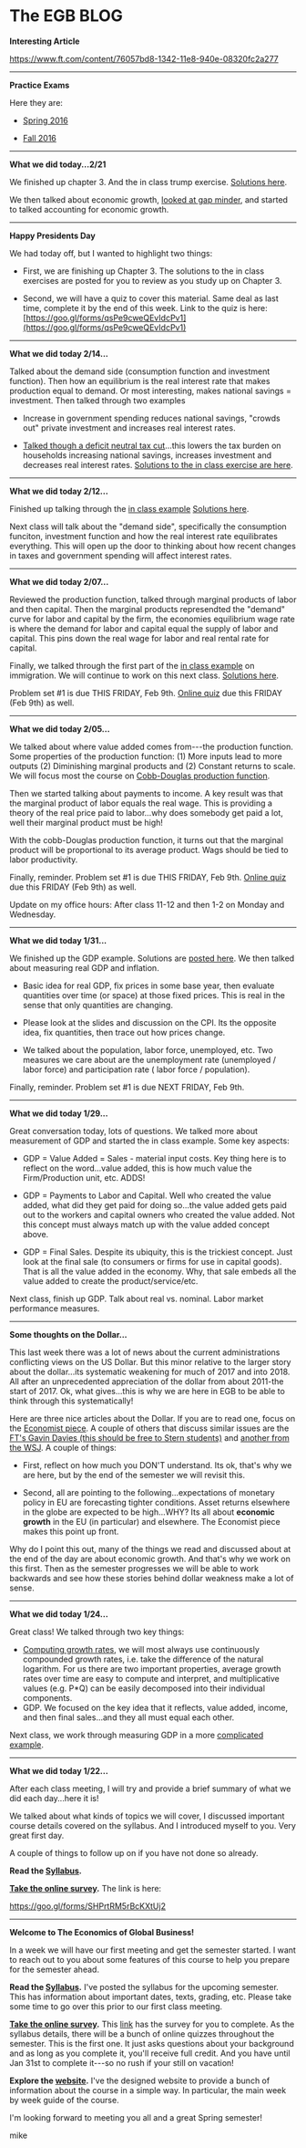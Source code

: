 # The EGB BLOG

**Interesting Article**

https://www.ft.com/content/76057bd8-1342-11e8-940e-08320fc2a277

---

**Practice Exams**

Here they are:

- [Spring 2016](https://github.com/mwaugh0328/EGB/raw/master/materials/practice_material/midterm1_egb_spring16.pdf)

- [Fall 2016](https://github.com/mwaugh0328/EGB/raw/master/materials/practice_material/midterm1_egb_fall16_A.pdf)

---

**What we did today...2/21**

We finished up chapter 3. And the in class trump exercise. [Solutions here](https://github.com/mwaugh0328/EGB/raw/master/materials/week3/egb.trump_m1_solutions.pdf).

We then talked about economic growth, [looked at gap minder](https://www.gapminder.org/tools/#_chart-type=bubbles), and started to talked accounting for economic growth.

---

**Happy Presidents Day**

We had today off, but I wanted to highlight two things:

- First, we are finishing up Chapter 3. The solutions to the in class exercises are posted for you to review as you study up on Chapter 3.

- Second, we will have a quiz to cover this material. Same deal as last time, complete it by the end of this week. Link to the quiz is here: [https://goo.gl/forms/qsPe9cweQEvIdcPv1](https://goo.gl/forms/qsPe9cweQEvIdcPv1)

---

**What we did today 2/14...**

Talked about the demand side (consumption function and investment function). Then how an equilibrium is the real interest rate that makes production equal to demand. Or most interesting, makes national savings = investment. Then talked through two examples

- Increase in government spending reduces national savings, "crowds out" private investment and increases real interest rates.

- [Talked though a deficit neutral tax cut](https://github.com/mwaugh0328/EGB/raw/master/materials/week3/week3.egb_inclass_taxes.pdf)...this lowers the tax burden on households increasing national savings, increases investment and decreases real interest rates. [Solutions to the in class exercise are here](https://github.com/mwaugh0328/EGB/raw/master/materials/week3/egb.trump_inclass_solutions.pdf).  

---

**What we did today 2/12...**

Finished up talking through the [in class example](https://github.com/mwaugh0328/EGB/raw/master/materials/week2/week2.egb_inclass_mpl.pdf) [Solutions here](https://github.com/mwaugh0328/EGB/raw/master/materials/week2/week2.egb_solutions_inclass_mpl.pdf).

Next class will talk about the "demand side", specifically the consumption funciton, investment function and how the real interest rate equilibrates everything. This will open up the door to thinking about how recent changes in taxes and government spending will affect interest rates.

---

**What we did today 2/07...**

Reviewed the production function, talked through marginal products of labor and then capital. Then the marginal products represendted the "demand" curve for labor and capital by the firm, the economies equilibrium wage rate is where the demand for labor and capital equal the supply of labor and capital. This pins down the real wage for labor and real rental rate for capital.

Finally, we talked through the first part of the [in class example](https://github.com/mwaugh0328/EGB/raw/master/materials/week2/week2.egb_inclass_mpl.pdf) on immigration. We will continue to work on this next class. [Solutions here](https://github.com/mwaugh0328/EGB/raw/master/materials/week2/week2.egb_solutions_inclass_mpl.pdf).

Problem set #1 is due THIS FRIDAY, Feb 9th. [Online quiz](https://goo.gl/forms/pwmFpKh79MeXfZXZ2) due this FRIDAY (Feb 9th) as well.

---

**What we did today 2/05...**

We talked about where value added comes from---the production function. Some properties of the production function: (1) More inputs lead to more outputs (2) Diminishing marginal products and (2) Constant returns to scale. We will focus most the course on [Cobb-Douglas production function](https://en.wikipedia.org/wiki/Cobb%E2%80%93Douglas_production_function).

Then we started talking about payments to income. A key result was that the marginal product of labor equals the real wage. This is providing a theory of the real price paid to labor...why does somebody get paid a lot, well their marginal product must be high!

With the cobb-Douglas production function, it turns out that the marginal product will be proportional to its average product. Wags should be tied to labor productivity.

Finally, reminder. Problem set #1 is due THIS FRIDAY, Feb 9th. [Online quiz](https://goo.gl/forms/pwmFpKh79MeXfZXZ2) due this FRIDAY (Feb 9th) as well.

Update on my office hours: After class 11-12 and then 1-2 on Monday and Wednesday.

---

**What we did today 1/31...**

We finished up the GDP example. Solutions are [posted here](https://github.com/mwaugh0328/EGB/raw/master/materials/measurement/inclass_gdp_solutions.pdf). We then talked about measuring real GDP and inflation.

* Basic idea for real GDP, fix prices in some base year, then evaluate quantities over time (or space) at those fixed prices. This is real in the sense that only quantities are changing.

* Please look at the slides and discussion on the CPI. Its the opposite idea, fix quantities, then trace out how prices change.

* We talked about the population, labor force, unemployed, etc. Two measures we care about are the unemployment rate (unemployed / labor force) and participation rate ( labor force / population).  

Finally, reminder. Problem set #1 is due NEXT FRIDAY, Feb 9th.

---

**What we did today 1/29...**

Great conversation today, lots of questions. We talked more about measurement of GDP and started the in class example. Some key aspects:

* GDP = Value Added = Sales - material input costs. Key thing here is to reflect on the word...value added, this is how much value the Firm/Production unit, etc. ADDS!

* GDP = Payments to Labor and Capital. Well who created the value added, what did they get paid for doing so...the value added gets paid out to the workers and capital owners who created the value added. Not this concept must always match up with the value added concept above.

* GDP = Final Sales. Despite its ubiquity, this is the trickiest concept. Just look at the final sale (to consumers or firms for use in capital goods). That is all the value added in the economy. Why, that sale embeds all the value added to create the product/service/etc.

Next class, finish up GDP. Talk about real vs. nominal. Labor market performance measures.


---

**Some thoughts on the Dollar...**

This last week there was a lot of news about the current administrations conflicting views on the US Dollar. But this minor relative to the larger story about the dollar...its systematic weakening for much of 2017 and into 2018. All after an unprecedented appreciation of the dollar from about 2011-the start of 2017. Ok, what gives...this is why we are here in EGB to be able to think through this systematically!

Here are three nice articles about the Dollar. If you are to read one, focus on the [Economist piece](https://www.economist.com/news/leaders/21735024-whether-currency-cheap-or-dear-not-always-good-guide-its-fortunes-it-now-value). A couple of others that discuss similar issues are the [FT's Gavin Davies (this should be free to Stern students)](https://www.ft.com/content/0a4f1c98-02ab-11e8-9650-9c0ad2d7c5b5) and [another from the WSJ](https://www.wsj.com/articles/investor-thirst-for-foreign-stocks-may-be-speeding-dollars-decline-1517157713). A couple of things:

* First, reflect on how much you DON'T understand. Its ok, that's why we are here, but by the end of the semester we will revisit this.

* Second, all are pointing to the following...expectations of monetary policy in EU are forecasting tighter conditions. Asset returns elsewhere in the globe are expected to be high...WHY? Its all about **economic growth** in the EU (in particular) and elsewhere. The Economist piece makes this point up front.

Why do I point this out, many of the things we read and discussed about at the end of the day are about economic growth. And that's why we work on this first. Then as the semester progresses we will be able to work backwards and see how these stories behind dollar weakness make a lot of sense.  

---

**What we did today 1/24...**

Great class! We talked through two key things:
 - [Computing growth rates](https://github.com/mwaugh0328/EGB/raw/master/materials/measurement/notes_growth_rates.pdf), we will most always use continuously compounded growth rates, i.e. take the difference of the natural logarithm. For us there are two important properties, average growth rates over time are easy to compute and interpret, and multiplicative values (e.g. P*Q) can be easily decomposed into their individual components.
 - GDP. We focused on the key idea that it reflects, value added, income, and then final sales...and they all must equal each other.

 Next class, we work through measuring GDP in a more [complicated example](https://github.com/mwaugh0328/EGB/raw/master/materials/measurement/inclass_gdp.pdf).

---

**What we did today 1/22...**

After each class meeting, I will try and provide a brief summary of what we did each day...here it is!

We talked about what kinds of topics we will cover, I discussed important course details covered on the syllabus. And I introduced myself to you. Very great first day.

A couple of things to follow up on if you have not done so already.

**Read the [Syllabus](https://github.com/mwaugh0328/EGB/raw/master/materials/syllabus/syllabus_waugh_egb_spring_2018.pdf).**

**[Take the online survey](https://goo.gl/forms/SHPrtRM5rBcKXtUj2).** The link is here:

https://goo.gl/forms/SHPrtRM5rBcKXtUj2

---

**Welcome to The Economics of Global Business!**

In a week we will have our first meeting and get the semester started. I want to reach out to you about some features of this course to help you prepare for the semester ahead.

**Read the [Syllabus](https://github.com/mwaugh0328/EGB/raw/master/materials/syllabus/syllabus_waugh_egb_spring_2018.pdf).** I've posted the syllabus for the upcoming semester. This has information about important dates, texts, grading, etc. Please take some time to go over this prior to our first class meeting.

**[Take the online survey](https://goo.gl/forms/SHPrtRM5rBcKXtUj2).** This [link](https://goo.gl/forms/SHPrtRM5rBcKXtUj2) has the survey for you to complete. As the syllabus details, there will be a bunch of online quizzes throughout the semester. This is the first one. It just asks questions about your background and as long as you complete it, you'll receive full credit. And you have until Jan 31st to complete it---so no rush if your still on vacation!

**Explore the [website](https://mwaugh0328.github.io/EGB/).** I've the designed website to provide a bunch of information about the course in a simple way. In particular, the main week by week guide of the course.

I'm looking forward to meeting you all and a great Spring semester!

mike
